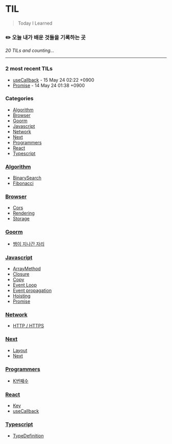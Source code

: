# TIL
> Today I Learned

### ✏️  오늘 내가 배운 것들을 기록하는 곳


_20 TILs and counting..._

---

### 2 most recent TILs

- [useCallback](React/useCallback.md) - 15 May 24 02:22 +0900
- [Promise](Javascript/Promise.md) - 14 May 24 01:38 +0900

### Categories

- [Algorithm](#algorithm)
- [Browser](#browser)
- [Goorm](#goorm)
- [Javascript](#javascript)
- [Network](#network)
- [Next](#next)
- [Programmers](#programmers)
- [React](#react)
- [Typescript](#typescript)

### [Algorithm](#algorithm)
- [BinarySearch](Algorithm/BinarySearch.md)
- [Fibonacci](Algorithm/Fibonacci.md)

### [Browser](#browser)
- [Cors](Browser/Cors.md)
- [Rendering](Browser/Rendering.md)
- [Storage](Browser/Storage.md)

### [Goorm](#goorm)
- [뱀이 지나간 자리](Goorm/뱀이지나간자리.md)

### [Javascript](#javascript)
- [ArrayMethod](Javascript/ArrayMethod.md)
- [Closure](Javascript/Closure.md)
- [Copy](Javascript/Copy.md)
- [Event Loop](Javascript/EventLoop.md)
- [Event propagation](Javascript/EventPropagation.md)
- [Hoisting](Javascript/Hoisting.md)
- [Promise](Javascript/Promise.md)

### [Network](#network)
- [HTTP / HTTPS](Network/http.md)

### [Next](#next)
- [Layout](Next/Layout.md)
- [Next](Next/Nextjs.md)

### [Programmers](#programmers)
- [K번째수](Programmers/K번째수.md)

### [React](#react)
- [Key](React/key.md)
- [useCallback](React/useCallback.md)

### [Typescript](#typescript)
- [TypeDefinition](Typescript/TypeDefinition.md)

[1]: https://simonwillison.net/2020/Apr/20/self-rewriting-readme/
[2]: https://github.com/jbranchaud/til
[3]: https://github.com/cflynn07/github-action-til-autoformat-readme

